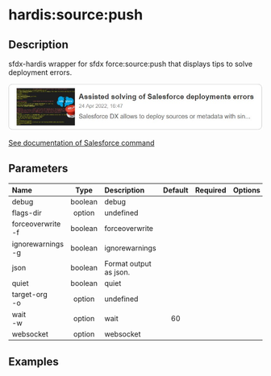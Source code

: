 <!-- This file has been generated with command 'sf hardis:doc:plugin:generate'. Please do not update it manually or it may be overwritten -->
# hardis:source:push

## Description

sfdx-hardis wrapper for sfdx force:source:push that displays tips to solve deployment errors.

[![Assisted solving of Salesforce deployments errors](https://github.com/hardisgroupcom/sfdx-hardis/raw/main/docs/assets/images/article-deployment-errors.jpg)](https://nicolas.vuillamy.fr/assisted-solving-of-salesforce-deployments-errors-47f3666a9ed0)

[See documentation of Salesforce command](https://developer.salesforce.com/docs/atlas.en-us.sfdx_cli_reference.meta/sfdx_cli_reference/cli_reference_force_source.htm#cli_reference_force_source_push)


## Parameters

|Name|Type|Description|Default|Required|Options|
|:---|:--:|:----------|:-----:|:------:|:-----:|
|debug|boolean|debug||||
|flags-dir|option|undefined||||
|forceoverwrite<br/>-f|boolean|forceoverwrite||||
|ignorewarnings<br/>-g|boolean|ignorewarnings||||
|json|boolean|Format output as json.||||
|quiet|boolean|quiet||||
|target-org<br/>-o|option|undefined||||
|wait<br/>-w|option|wait|60|||
|websocket|option|websocket||||

## Examples


